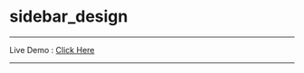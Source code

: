 # sidebar_design
<hr>
Live Demo : <a href="https://hemant-bhat.github.io/sidebar_design/" target="_blank" > Click Here </a>
<hr>
